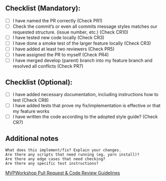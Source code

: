 ## Checklist (Mandatory):

- [ ] I have named the PR correctly (Check PR1)
- [ ] Check the commit’s or even all commits message styles matches our requested structure. (issue number, etc.) (Check CR10)
- [ ] I have tested new code locally (Check CR3)
- [ ] I have done a smoke test of the larger feature locally (Check CR3)
- [ ] I have added at least two reviewers (Check PR5)
- [ ] I have assigned the PR to myself (Check PR4)
- [ ] I have merged develop (parent) branch into my feature branch and resolved all conflicts (Check PR7)

## Checklist (Optional):

- [ ] I have added necessary documentation, including instructions how to test (Check CR8)
- [ ] I have added tests that prove my fix/implementation is effective or that my feature works
- [ ] I have written the code according to the adopted style guide? (Check CR7)

## Additional notes

```
What does this implement/fix? Explain your changes.
Are there any scripts that need running (eg. yarn install)?
Are there any edge cases that need checking?
Are there any specific test instructions?
```


[MVPWorkshop Pull Request & Code Review Guidelines](https://docs.google.com/document/d/1TcuU1JBhlGZLtpy0osSNinXQ2piP_yrDuRcXdqaOS_U/edit#heading=h.5b6kpdr4btq8)
